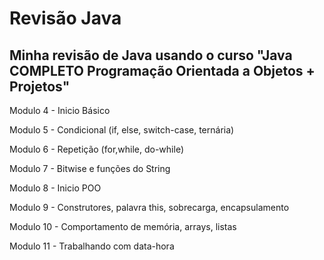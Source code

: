 # Revisão Java

## Minha revisão de Java usando o curso "Java COMPLETO Programação Orientada a Objetos + Projetos"

Modulo 4 - Inicio Básico

Modulo 5 - Condicional (if, else, switch-case, ternária)

Modulo 6 - Repetição (for,while, do-while)

Modulo 7 - Bitwise e funções do String

Modulo 8 - Inicio POO

Modulo 9 - Construtores, palavra this, sobrecarga, encapsulamento

Modulo 10 - Comportamento de memória, arrays, listas

Modulo 11 - Trabalhando com data-hora
